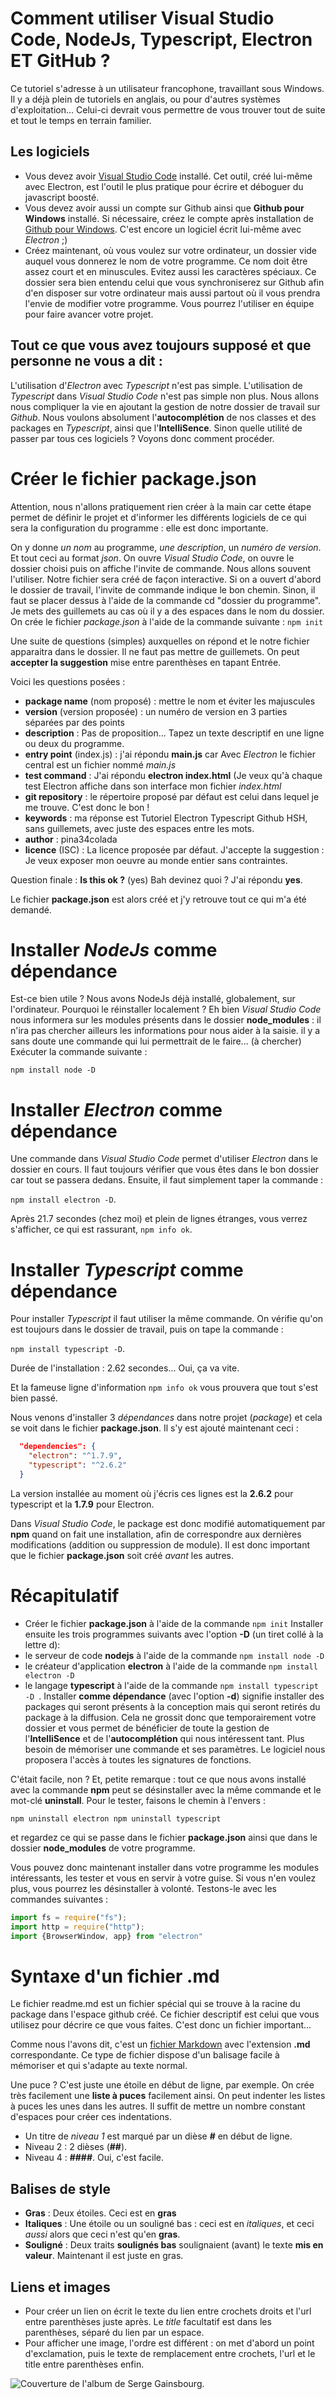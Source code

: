# Comment utiliser Visual Studio Code, NodeJs, Typescript, Electron ET GitHub ? 

Ce tutoriel s'adresse à un utilisateur francophone, travaillant sous Windows. Il y a déjà plein de tutoriels en anglais, ou pour d'autres systèmes d'exploitation... Celui-ci devrait vous permettre de vous trouver tout de suite et tout le temps en terrain familier.

## Les logiciels

* Vous devez avoir [Visual Studio Code](https://code.visualstudio.com/) installé. Cet outil, créé lui-même avec Electron, est l'outil le plus pratique pour écrire et déboguer du javascript boosté.
* Vous devez avoir aussi un compte sur Github ainsi que **Github pour Windows** installé. Si nécessaire, créez le compte après installation de [Github pour Windows](https://desktop.github.com/). C'est encore un logiciel écrit lui-même avec _Electron_ ;) 
* Créez maintenant, où vous voulez sur votre ordinateur, un dossier vide auquel vous donnerez le nom de votre programme. Ce nom doit être assez court et en minuscules. Evitez aussi les caractères spéciaux. Ce dossier sera bien entendu celui que vous synchroniserez sur Github afin d'en disposer sur votre ordinateur mais aussi partout où il vous prendra l'envie de modifier votre programme. Vous pourrez l'utiliser en équipe pour faire avancer votre projet.

## Tout ce que vous avez toujours supposé et que personne ne vous a dit :

L'utilisation d'_Electron_ avec _Typescript_ n'est pas simple. L'utilisation de _Typescript_ dans _Visual Studio Code_ n'est pas simple non plus. Nous allons nous compliquer la vie en ajoutant la gestion de notre dossier de travail sur _Github_. Nous voulons absolument l'**autocomplétion** de nos classes et des packages en _Typescript_, ainsi que l'**IntelliSence**. Sinon quelle utilité de passer par tous ces logiciels ? Voyons donc comment procéder.

# Créer le fichier __package.json__

Attention, nous n'allons pratiquement rien créer à la main car cette étape permet de définir le projet et d'informer les différents logiciels de ce qui sera la configuration du programme : elle est donc importante. 

On y donne _un nom_ au programme, _une description_, un _numéro de version_. Et tout ceci au format _json_. 
On ouvre _Visual Studio Code_, on ouvre le dossier choisi puis on affiche l'invite de commande. Nous allons souvent l'utiliser.
Notre fichier sera créé de façon interactive. Si on a ouvert d'abord le dossier de travail, l'invite de commande indique le bon chemin. 
Sinon, il faut se placer dessus à l'aide de la commande cd "dossier du programme". Je mets des guillemets au cas où il y a des espaces dans le nom du dossier. 
On crée le fichier _package.json_ à l'aide de la commande suivante : `npm init`
 
 Une suite de questions (simples) auxquelles on répond et le notre fichier apparaitra dans le dossier. 
 Il ne faut pas mettre de guillemets. On peut **accepter la suggestion** mise entre parenthèses en tapant Entrée. 
 
 Voici les questions posées :
 - **package name** (nom proposé) : mettre le nom et éviter les majuscules
 - **version** (version proposée) : un numéro de version en 3 parties séparées par des points
 - **description** : Pas de proposition... Tapez un texte descriptif en une ligne ou deux du programme.
 - **entry point** (index.js) : j'ai répondu **main.js** car Avec _Electron_ le fichier central est un fichier nommé _main.js_
 - **test command** : J'ai répondu **electron index.html** (Je veux qu'à chaque test Electron affiche dans son interface mon fichier  _index.html_
 - **git repository** : le répertoire proposé par défaut est celui dans lequel je me trouve. C'est donc le bon !
 - **keywords** : ma réponse est Tutoriel Electron Typescript Github HSH, sans guillemets, avec juste des espaces entre les mots.
 - **author** : pina34colada
 - **licence** (ISC) : La licence proposée par défaut. J'accepte la suggestion : Je veux exposer mon oeuvre au monde entier sans contraintes.

Question finale : **Is this ok ?** (yes) Bah devinez quoi ? J'ai répondu **yes**.

Le fichier **package.json** est alors créé et j'y retrouve tout ce qui m'a été demandé.

# Installer _NodeJs_ comme dépendance

Est-ce bien utile ? Nous avons NodeJs déjà installé, globalement, sur l'ordinateur. Pourquoi le réinstaller localement ? 
Eh bien _Visual Studio Code_ nous informera sur les modules présents dans le dossier **node_modules** : il n'ira pas chercher ailleurs les informations pour nous aider à la saisie. il y a sans doute une commande qui lui permettrait de le faire... (à chercher)
Exécuter la commande suivante :

`npm install node -D`

# Installer _Electron_ comme dépendance

Une commande dans _Visual Studio Code_ permet d'utiliser _Electron_ dans le dossier en cours. Il faut toujours vérifier que vous êtes dans le bon dossier car tout se passera dedans. Ensuite, il faut simplement taper la commande :

`npm install electron -D`.

Après 21.7 secondes (chez moi) et plein de lignes étranges, vous verrez s'afficher, ce qui est rassurant, `npm info ok`.

# Installer _Typescript_ comme dépendance

Pour installer _Typescript_ il faut utiliser la même commande. On vérifie qu'on est toujours dans le dossier de travail, puis on tape la commande :

`npm install typescript -D`. 

Durée de l'installation : 2.62 secondes... Oui, ça va vite. 

Et la fameuse ligne d'information `npm info ok` vous prouvera que tout s'est bien passé.

Nous venons d'installer 3 _dépendances_ dans notre projet (_package_) et cela se voit dans le fichier **package.json**.
Il s'y est ajouté maintenant ceci : 
```json
  "dependencies": {
    "electron": "^1.7.9",
    "typescript": "^2.6.2"
  }
```  
La version installée au moment où j'écris ces lignes est la **2.6.2** pour typescript et la **1.7.9** pour Electron.

Dans _Visual Studio Code_, le package est donc modifié automatiquement par **npm** quand on fait une installation, afin de correspondre aux dernières modifications (addition ou suppression de module). 
Il est donc important que le fichier **package.json** soit créé _avant_ les autres. 

# Récapitulatif 

* Créer le fichier **package.json** à l'aide de la commande `npm init`
Installer ensuite les trois programmes suivants avec l'option **-D** (un tiret collé à la lettre d):
* le serveur de code **nodejs** à l'aide de la commande `npm install node -D`
* le créateur d'application **electron** à l'aide de la commande `npm install electron -D`
* le langage **typescript**  à l'aide de la commande `npm install typescript -D
`.
Installer **comme dépendance** (avec l'option **-d**) signifie installer des packages qui seront présents à la conception mais qui seront retirés du package à la diffusion. Cela ne grossit donc que temporairement votre dossier et vous permet de bénéficier de toute la gestion de l'**IntelliSence** et de l'**autocomplétion** qui nous intéressent tant. Plus besoin de mémoriser une commande et ses paramètres. Le logiciel nous proposera l'accès à toutes les signatures de fonctions.

C'était facile, non ? Et, petite remarque : tout ce que nous avons installé avec la commande **npm** peut se désinstaller avec la même commande et le mot-clé **uninstall**.
Pour le tester, faisons le chemin à l'envers :

`npm uninstall electron
npm uninstall typescript`

et regardez ce qui se passe dans le fichier **package.json** ainsi que dans le dossier **node_modules** de votre programme. 

Vous pouvez donc maintenant installer dans votre programme les modules intéressants, les tester et vous en servir à votre guise. Si vous n'en voulez plus, vous pourrez les désinstaller à volonté. Testons-le avec les commandes suivantes :

```javascript 
import fs = require("fs");
import http = require("http");
import {BrowserWindow, app} from "electron"
```
# Syntaxe d'un fichier .md 

Le fichier readme.md est un fichier spécial qui se trouve à la racine du package dans l'espace github créé. Ce fichier descriptif est celui que vous utilisez pour décrire ce que vous faites. C'est donc un fichier important... 

Comme nous l'avons dit, c'est un [fichier Markdown](https://fr.wikipedia.org/wiki/Markdown) avec l'extension **.md** correspondante. Ce type de fichier dispose d'un balisage facile à mémoriser et qui s'adapte au texte normal. 
 
Une puce ? C'est juste une étoile en début de ligne, par exemple. On crée très facilement une **liste à puces** facilement ainsi. On peut indenter les listes à puces les unes dans les autres. Il suffit de mettre un nombre constant d'espaces pour créer ces indentations. 

* Un titre de *niveau 1* est marqué par un dièse **#** en début de ligne. 
* Niveau 2 : 2 dièses (**##**). 
* Niveau 4 : **####**. Oui, c'est facile.

## Balises de style 
* **Gras** : Deux étoiles. Ceci est en **gras**
* **Italiques** : Une étoile ou un souligné bas : ceci est en *italiques*, et ceci _aussi_ alors que ceci n'est qu'en **gras**.
* **Souligné** : Deux traits __soulignés bas__ soulignaient (avant) le texte __mis en valeur__. Maintenant il est juste en gras.
## Liens et images
* Pour créer un lien on écrit le texte du lien entre crochets droits et l'url entre parenthèses juste après. Le _title_ facultatif est dans les parenthèses, séparé du lien par un espace.
* Pour afficher une image, l'ordre est différent : on met d'abord un point d'exclamation, puis le texte de remplacement entre crochets, l'url et le title entre parenthèses enfin. 

![Couverture de l'album de Serge Gainsbourg](http://pina34colada.free.fr/img/gainsbourg.jpg).

